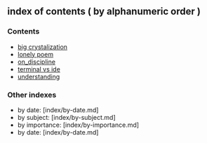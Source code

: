 ## index of contents ( by alphanumeric order )

### Contents
 - [big crystalization](texts/big_crystallization.md)
 - [lonely poem](texts/lonely_poem.md)
 - [on_discipline](texts/on_discipline.md)
 - [terminal vs ide](texts/terminal_vs_ide.md)
 - [understanding](texts/understanding.md)

### Other indexes
 - by date: [index/by-date.md]
 - by subject: [index/by-subject.md]
 - by importance: [index/by-importance.md]
 - by date: [index/by-date.md]
